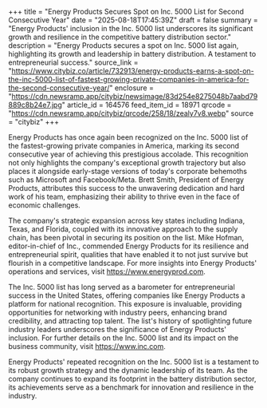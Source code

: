 +++
title = "Energy Products Secures Spot on Inc. 5000 List for Second Consecutive Year"
date = "2025-08-18T17:45:39Z"
draft = false
summary = "Energy Products' inclusion in the Inc. 5000 list underscores its significant growth and resilience in the competitive battery distribution sector."
description = "Energy Products secures a spot on Inc. 5000 list again, highlighting its growth and leadership in battery distribution. A testament to entrepreneurial success."
source_link = "https://www.citybiz.co/article/732913/energy-products-earns-a-spot-on-the-inc-5000-list-of-fastest-growing-private-companies-in-america-for-the-second-consecutive-year/"
enclosure = "https://cdn.newsramp.app/citybiz/newsimage/83d254e8275048b7aabd79889c8b24e7.jpg"
article_id = 164576
feed_item_id = 18971
qrcode = "https://cdn.newsramp.app/citybiz/qrcode/258/18/zealy7v8.webp"
source = "citybiz"
+++

<p>Energy Products has once again been recognized on the Inc. 5000 list of the fastest-growing private companies in America, marking its second consecutive year of achieving this prestigious accolade. This recognition not only highlights the company's exceptional growth trajectory but also places it alongside early-stage versions of today's corporate behemoths such as Microsoft and Facebook/Meta. Brett Smith, President of Energy Products, attributes this success to the unwavering dedication and hard work of his team, emphasizing their ability to thrive even in the face of economic challenges.</p><p>The company's strategic expansion across key states including Indiana, Texas, and Florida, coupled with its innovative approach to the supply chain, has been pivotal in securing its position on the list. Mike Hofman, editor-in-chief of Inc., commended Energy Products for its resilience and entrepreneurial spirit, qualities that have enabled it to not just survive but flourish in a competitive landscape. For more insights into Energy Products' operations and services, visit <a href='https://www.energyprod.com' rel='nofollow' target='_blank'>https://www.energyprod.com</a>.</p><p>The Inc. 5000 list has long served as a barometer for entrepreneurial success in the United States, offering companies like Energy Products a platform for national recognition. This exposure is invaluable, providing opportunities for networking with industry peers, enhancing brand credibility, and attracting top talent. The list's history of spotlighting future industry leaders underscores the significance of Energy Products' inclusion. For further details on the Inc. 5000 list and its impact on the business community, visit <a href='https://www.inc.com' rel='nofollow' target='_blank'>https://www.inc.com</a>.</p><p>Energy Products' repeated recognition on the Inc. 5000 list is a testament to its robust growth strategy and the dynamic leadership of its team. As the company continues to expand its footprint in the battery distribution sector, its achievements serve as a benchmark for innovation and resilience in the industry.</p>